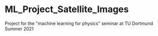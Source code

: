 # ML_Project_Satellite_Images
Project for the "machine learning for physics" seminar at TU Dortmund Summer 2021
